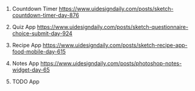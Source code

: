 1) Countdown Timer
https://www.uidesigndaily.com/posts/sketch-countdown-timer-day-876

2) Quiz App
https://www.uidesigndaily.com/posts/sketch-questionnaire-choice-submit-day-924

3) Recipe App
https://www.uidesigndaily.com/posts/sketch-recipe-app-food-mobile-day-615

4) Notes App
https://www.uidesigndaily.com/posts/photoshop-notes-widget-day-65

5) TODO App
